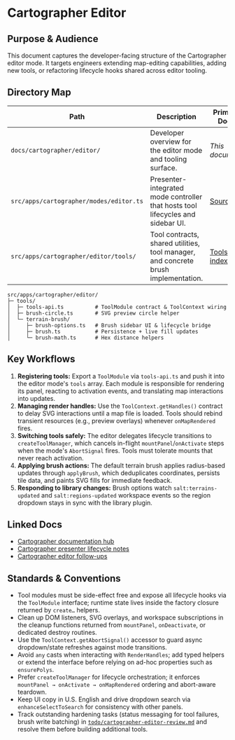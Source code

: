 # Cartographer Editor

## Purpose & Audience
This document captures the developer-facing structure of the Cartographer editor mode. It targets engineers extending map-editing capabilities, adding new tools, or refactoring lifecycle hooks shared across editor tooling.

## Directory Map
| Path | Description | Primary Docs |
| --- | --- | --- |
| `docs/cartographer/editor/` | Developer overview for the editor mode and tooling surface. | _This document_ |
| `src/apps/cartographer/modes/editor.ts` | Presenter-integrated mode controller that hosts tool lifecycles and sidebar UI. | [Source](../../../src/apps/cartographer/modes/editor.ts) |
| `src/apps/cartographer/editor/tools/` | Tool contracts, shared utilities, tool manager, and concrete brush implementation. | [Tools index](../../../src/apps/cartographer/editor/tools) |

```text
src/apps/cartographer/editor/
├─ tools/
│  ├─ tools-api.ts          # ToolModule contract & ToolContext wiring
│  ├─ brush-circle.ts       # SVG preview circle helper
│  └─ terrain-brush/
│     ├─ brush-options.ts   # Brush sidebar UI & lifecycle bridge
│     ├─ brush.ts           # Persistence + live fill updates
│     └─ brush-math.ts      # Hex distance helpers
```

## Key Workflows
1. **Registering tools:** Export a `ToolModule` via `tools-api.ts` and push it into the editor mode's `tools` array. Each module is responsible for rendering its panel, reacting to activation events, and translating map interactions into updates.
2. **Managing render handles:** Use the `ToolContext.getHandles()` contract to delay SVG interactions until a map file is loaded. Tools should rebind transient resources (e.g., preview overlays) whenever `onMapRendered` fires.
3. **Switching tools safely:** The editor delegates lifecycle transitions to `createToolManager`, which cancels in-flight `mountPanel`/`onActivate` steps when the mode's `AbortSignal` fires. Tools must tolerate mounts that never reach activation.
4. **Applying brush actions:** The default terrain brush applies radius-based updates through `applyBrush`, which deduplicates coordinates, persists tile data, and paints SVG fills for immediate feedback.
5. **Responding to library changes:** Brush options watch `salt:terrains-updated` and `salt:regions-updated` workspace events so the region dropdown stays in sync with the library plugin.

## Linked Docs
- [Cartographer documentation hub](../README.md)
- [Cartographer presenter lifecycle notes](../../../../Notes/cartographer-mode-registry-lifecycle.md)
- [Cartographer editor follow-ups](../../../../todo/cartographer-editor-review.md)

## Standards & Conventions
- Tool modules must be side-effect free and expose all lifecycle hooks via the `ToolModule` interface; runtime state lives inside the factory closure returned by `create…` helpers.
- Clean up DOM listeners, SVG overlays, and workspace subscriptions in the cleanup functions returned from `mountPanel`, `onDeactivate`, or dedicated destroy routines.
- Use the `ToolContext.getAbortSignal()` accessor to guard async dropdown/state refreshes against mode transitions.
- Avoid `any` casts when interacting with `RenderHandles`; add typed helpers or extend the interface before relying on ad-hoc properties such as `ensurePolys`.
- Prefer `createToolManager` for lifecycle orchestration; it enforces `mountPanel → onActivate → onMapRendered` ordering and abort-aware teardown.
- Keep UI copy in U.S. English and drive dropdown search via `enhanceSelectToSearch` for consistency with other panels.
- Track outstanding hardening tasks (status messaging for tool failures, brush write batching) in [`todo/cartographer-editor-review.md`](../../../../todo/cartographer-editor-review.md) and resolve them before building additional tools.
